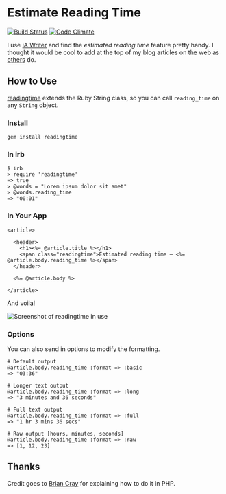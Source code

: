# Estimate Reading Time

[![Build Status](https://secure.travis-ci.org/garethrees/readingtime.png)](http://travis-ci.org/garethrees/readingtime) [![Code Climate](https://codeclimate.com/github/garethrees/coderwall_ruby.png)](https://codeclimate.com/github/garethrees/coderwall_ruby)

I use [iA Writer](http://iawriter.com "iA Writer") and find the *estimated reading time* feature pretty handy. I thought it would be cool to add at the top of my blog articles on the web as [others](http://nicepaul.com "The personal blog of @nicepaul") do.

## How to Use

[readingtime](http://github.com/garethrees/readingtime "Gem to estimate reading time") extends the Ruby String class, so you can call `reading_time` on any `String` object.

### Install

    gem install readingtime

### In irb

    $ irb
    > require 'readingtime'
    => true
    > @words = "Lorem ipsum dolor sit amet"
    > @words.reading_time
    => "00:01"

### In Your App

    <article>

      <header>
        <h1><%= @article.title %></h1>
        <span class="readingtime">Estimated reading time – <%= @article.body.reading_time %></span>
      </header>

      <%= @article.body %>

    </article>

And voila!

![Screenshot of readingtime in use](https://s3.amazonaws.com/github-screenshots/garethrees/readingtime/readingtime-view.png "Screenshot of readingtime in use")

### Options

You can also send in options to modify the formatting.

    # Default output
    @article.body.reading_time :format => :basic
    => "03:36"

    # Longer text output
    @article.body.reading_time :format => :long
    => "3 minutes and 36 seconds"

    # Full text output
    @article.body.reading_time :format => :full
    => "1 hr 3 mins 36 secs"

    # Raw output [hours, minutes, seconds]
    @article.body.reading_time :format => :raw
    => [1, 12, 23]

## Thanks

Credit goes to [Brian Cray](http://briancray.com/2010/04/09/estimated-reading-time-web-design "Brian Cray - Estimated Reading Time in Web Design") for explaining how to do it in PHP.
